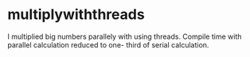 # multiplywiththreads
I multiplied big numbers parallely with using threads. Compile time with parallel calculation reduced to one- third of serial calculation. 
